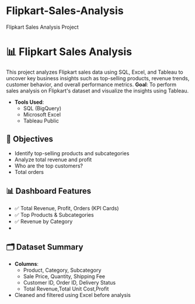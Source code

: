 # Flipkart-Sales-Analysis
Flipkart Sales Analysis Project
# 📊 Flipkart Sales Analysis

This project analyzes Flipkart sales data using SQL, Excel, and Tableau to uncover key business insights such as top-selling products, revenue trends, customer behavior, and overall performance metrics.
**Goal**: To perform sales analysis on Flipkart's dataset and visualize the insights using Tableau.
- **Tools Used**:
  - SQL (BigQuery)
  - Microsoft Excel
  - Tableau Public
    
## 📌 Objectives

- Identify top-selling products and subcategories
- Analyze total revenue and profit
- Who are the top customers?
- Total orders
## 📊 Dashboard Features

- ✅ Total Revenue, Profit, Orders (KPI Cards)
- ✅ Top Products & Subcategories 
- ✅ Revenue by Category
- 
## 🗂️ Dataset Summary

- **Columns**:
  - Product, Category, Subcategory
  - Sale Price, Quantity, Shipping Fee
  - Customer ID, Order ID, Delivery Status
  - Total Revenue,Total Unit Cost,Profit
- Cleaned and filtered using Excel before analysis
